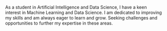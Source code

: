 As a student in Artificial Intelligence and Data Science, I have a keen interest in Machine Learning and Data Science. 
I am dedicated to improving my skills and am always eager to learn and grow. 
Seeking challenges and opportunities to further my expertise in these areas.
